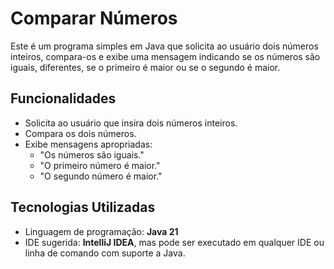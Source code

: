 # Comparar Números

Este é um programa simples em Java que solicita ao usuário dois números inteiros, compara-os e exibe uma mensagem indicando se os números são iguais, diferentes, se o primeiro é maior ou se o segundo é maior.

## Funcionalidades

- Solicita ao usuário que insira dois números inteiros.
- Compara os dois números.
- Exibe mensagens apropriadas:
  - "Os números são iguais."
  - "O primeiro número é maior."
  - "O segundo número é maior."

## Tecnologias Utilizadas

- Linguagem de programação: **Java 21**
- IDE sugerida: **IntelliJ IDEA**, mas pode ser executado em qualquer IDE ou linha de comando com suporte a Java.


